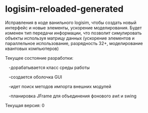 # logisim-reloaded-generated
Исправления в коде ванильного logisim, чтобы создать новый интерфейс и новые элементы, ускорение моделирования.
Будет изменен тип передачи информации, что позволит симулировать объекты используя матрицу данных (ускорение элементов и параллельное использование, разрядность 32+, моделирование квантовых компьютеров)

Текущее состояние разработки: 
<p>&nbsp&nbsp&nbsp-дорабатывается класс среды работы</p> 
<p>&nbsp&nbsp&nbsp-создается оболочка GUI</p>
<p>&nbsp&nbsp&nbsp-идет поиск методов импорта внешних модулей</p>
<p>&nbsp&nbsp&nbsp-планировка JFrame для объединения фонового awt и swing</p>

Текущая версия: 0
